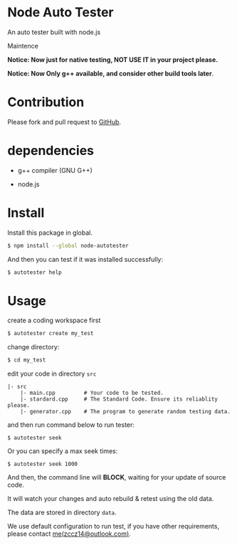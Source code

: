 # Node Auto Tester

An auto tester built with node.js

Maintence 

**Notice: Now just for native testing, NOT USE IT in your project please.**

**Notice: Now Only g++ available, and consider other build tools later**.

# Contribution
Please fork and pull request to [GitHub](https://github.com/zccz14/node-autotester).

# dependencies

+ g++ compiler (GNU G++)

+ node.js

# Install

Install this package in global.

```bash
$ npm install --global node-autotester 
```

And then you can test if it was installed successfully:

```bash
$ autotester help
```

# Usage

create a coding workspace first

```bash
$ autotester create my_test
```

change directory:

```bash
$ cd my_test
```

edit your code in directory `src` 

```
|- src
    |- main.cpp         # Your code to be tested.
    |- stardard.cpp     # The Standard Code. Ensure its reliablity please.
    |- generator.cpp    # The program to generate random testing data.
```

and then run command below to run tester:

```
$ autotester seek 
```

Or you can specify a max seek times:

```
$ autotester seek 1000
```

And then, the command line will **BLOCK**, waiting for your update of source code.

It will watch your changes and auto rebuild & retest using the old data.

The data are stored in directory `data`.

We use default configuration to run test, if you have other requirements, please contact [me(zccz14@outlook.com)](mailto:zccz14@outlook.com).
